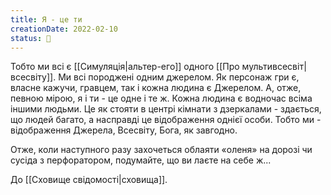 ```yaml
---
title: Я - це ти
creationDate: 2022-02-10
status: 🌱
---
```

Тобто ми всі є [[Симуляція|альтер-его]] одного [[Про мультивсесвіт|всесвіту]]. Ми всі породжені одним джерелом. Як персонаж гри є, власне кажучи, гравцем, так і кожна людина є Джерелом. А, отже, певною мірою, я і ти - це одне і те ж. Кожна людина є водночас всіма іншими людьми. Це як стояти в центрі кімнати з дзеркалами - здається, що людей багато, а насправді це відображення однієї особи. Тобто ми - відображення Джерела, Всесвіту, Бога, як завгодно.

Отже, коли наступного разу захочеться облаяти «оленя» на дорозі чи сусіда з перфоратором, подумайте, що ви лаєте на себе ж...

До [[Сховище свідомості|сховища]].